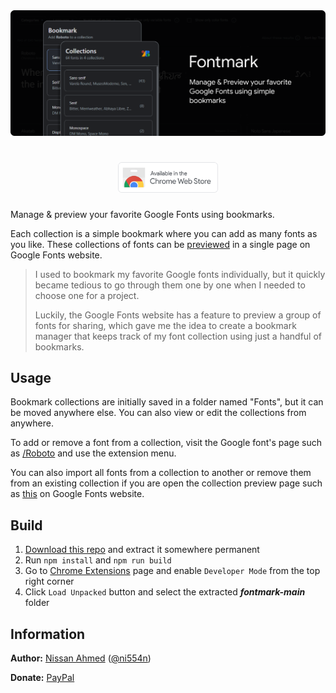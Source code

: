 <div align="center"><img src=".doc/marquee.png" width="600px" /><h1><a href="https://chrome.google.com/webstore/detail/fontmark/hagjnfpnbaddimijdfbhhjhfiaenklfc"><img src=".doc/chrome-web-store-badge.png" width="160px" /></a></h1></div>

Manage & preview your favorite Google Fonts using bookmarks.

Each collection is a simple bookmark where you can add as many fonts as you like. These collections of fonts can be [previewed](https://fonts.google.com/share?selection.family=Eczar|Righteous|Merienda) in a single page on Google Fonts website.

> I used to bookmark my favorite Google fonts individually, but it quickly became tedious to go through them one by one when I needed to choose one for a project.
>
> Luckily, the Google Fonts website has a feature to preview a group of fonts for sharing, which gave me the idea to create a bookmark manager that keeps track of my font collection using just a handful of bookmarks.

## Usage

Bookmark collections are initially saved in a folder named "Fonts", but it can be moved anywhere else. You can also view or edit the collections from anywhere.

To add or remove a font from a collection, visit the Google font's page such as [/Roboto](https://fonts.google.com/specimen/Roboto) and use the extension menu.

You can also import all fonts from a collection to another or remove them from an existing collection if you are open the collection preview page such as [this](https://fonts.google.com/share?selection.family=Roboto|Open+Sans|Lato) on Google Fonts website.

## Build

1. [Download this repo](https://github.com/ni554n/fontmark/archive/refs/heads/main.zip) and extract it somewhere permanent
2. Run `npm install` and `npm run build`
3. Go to [Chrome Extensions](chrome://extensions/) page and enable `Developer Mode` from the top right corner
4. Click `Load Unpacked` button and select the extracted _**fontmark-main**_ folder

## Information

**Author:** [Nissan Ahmed](https://anissan.com) ([@ni554n](https://twitter.com/ni554n))

**Donate:** [PayPal](https://paypal.me/ni554n)
<img src="https://ping.anissan.com/?repo=fontmark" width="0" height="0" align="right">
